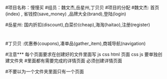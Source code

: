 
#项目名称：慢慢买 
#组员：魏文杰,岳星州,丁贝贝 
#项目的分配 
#魏文杰: 首页 (index) , 省钱控(save_money) ,品牌大全(brand),登陆(login)

#岳星州: 国内折扣(discount),白菜价(cheap),海淘(haitao),注册(register)
#
#丁贝贝 :优惠券(coupons),凑单品(gather_item),商城导航(navigation) 

#注意*** 每个页面要求在创建好的文件里面写 js css html 页面 css js 要单独创建文件夹 
#里面都有需要完成的详情页面 必须创建详情页面 


#不要以为一个文件夹里面只有一个页面 


